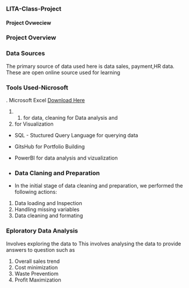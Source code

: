 ### LITA-Class-Project
#### Project Ovweciew

### Project Overview

### Data  Sources
The primary source of data used here is data sales, payment,HR data. These are open online source used for learning

### Tools Used-Nicrosoft 

. Microsoft Excel [Download Here](https://www.microsoft.com)
1. 1. for data, cleaning
   for Data  analysis and
3. for Visualization 
   
- SQL - Stuctured Query Language for querying data

- GitsHub for Portfolio Building

- PowerBI for data analysis and vizualization

- ### Data Claning and Preparation
- In the initial stage of data cleaning and preparation, we performed the following actions:
1.	Data loading and Inspection
2.	Handling missing variables
3.	Data cleaning and formating

### Eploratory Data Analysis
 Involves exploring the data to 
This involves analysing the data to provide answers to question such as 
1.	Overall sales trend
2.	Cost minimization
3.	Waste Preventiom
4.	Profit Maximization









